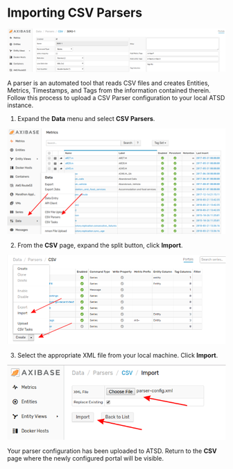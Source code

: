 # Importing CSV Parsers 

![](images/parser.png)

A parser is an automated tool that reads CSV files and creates Entities, Metrics, Timestamps, and Tags from the information contained therein. Follow this process to upload a CSV Parser configuration to your local ATSD instance.

1. Expand the **Data** menu and select **CSV Parsers**.

![](images/data-csv-path.png)

2. From the **CSV** page, expand the split button, click **Import**.

![](images/csv-import.png)

3. Select the appropriate XML file from your local machine. Click **Import**.

![](images/import-parser-config.png)

Your parser configuration has been uploaded to ATSD. Return to the **CSV** page where the newly configured portal will be visible.
